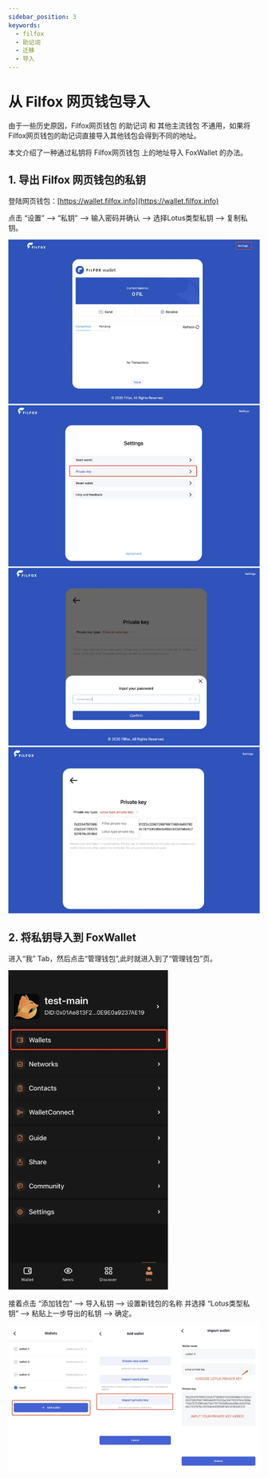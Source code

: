```yaml
---
sidebar_position: 3
keywords:
  - filfox
  - 助记词
  - 迁移
  - 导入
---
```


# 从 Filfox 网页钱包导入

由于一些历史原因，Filfox网页钱包 的助记词 和 其他主流钱包 不通用，如果将 Filfox网页钱包的助记词直接导入其他钱包会得到不同的地址。

本文介绍了一种通过私钥将 Filfox网页钱包 上的地址导入 FoxWallet 的办法。

## 1. 导出 Filfox 网页钱包的私钥

登陆网页钱包：[https://wallet.filfox.info](https://wallet.filfox.info)

点击 “设置” —> “私钥” —> 输入密码并确认 —> 选择Lotus类型私钥 —> 复制私钥。

![](../img/filfox-export-0.webp)
![](../img/filfox-export-1.webp)
![](../img/filfox-export-2.webp)
![](../img/filfox-export-3.webp)

## 2. 将私钥导入到 FoxWallet

进入“我” Tab，然后点击“管理钱包”,此时就进入到了“管理钱包”页。

<img src="../img/wallets.webp" width="320" />

接着点击 “添加钱包” —> 导入私钥 —> 设置新钱包的名称 并选择 “Lotus类型私钥” —> 粘贴上一步导出的私钥 —> 确定。

![](../img/import-lotus.webp)




